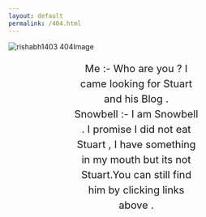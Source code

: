 ```yaml
---
layout: default
permalink: /404.html
---
```

<img src="{{site.baseurl}}/img/webSnow.jpg" alt="rishabh1403 404Image" class="img-responsive profilePic" />
<div style="
    text-align: center;
    font-size: 20px;
    width: 50%;
    margin: auto;
    margin-top: 20px;
    line-height: 30px;
">
Me :- Who are you ? I came looking for Stuart and his Blog .
<br />
Snowbell :- I am Snowbell . I promise I did not eat Stuart , I have something in my mouth but its not Stuart.You can still find him by clicking links above .
</div>
